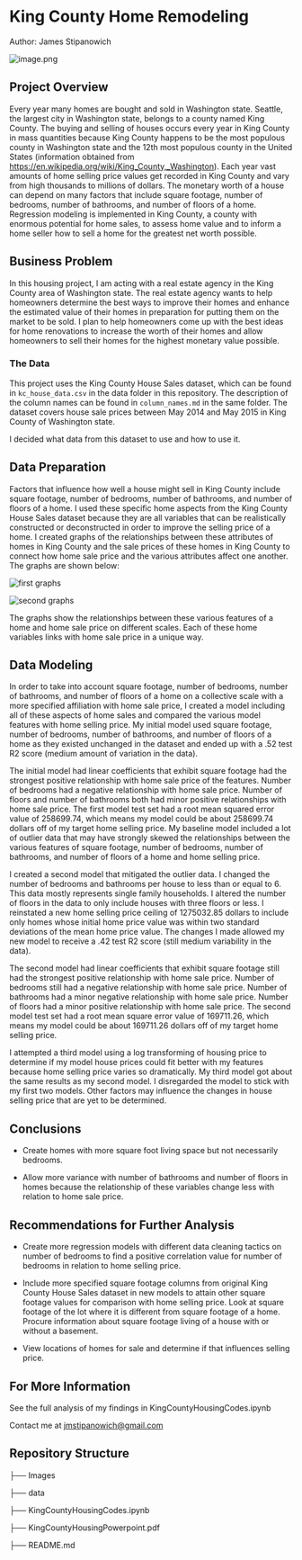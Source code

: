 # King County Home Remodeling

Author: James Stipanowich

![image.png](Images/kingcounty.jpg)


## Project Overview

Every year many homes are bought and sold in Washington state. Seattle, the largest city in Washington state, belongs to a county named King County. The buying and selling of houses occurs every year in King County in mass quantities because King County happens to be the most populous county in Washington state and the 12th most populous county in the United States (information obtained from https://en.wikipedia.org/wiki/King_County,_Washington). Each year vast amounts of home selling price values get recorded in King County and vary from high thousands to millions of dollars. The monetary worth of a house can depend on many factors that include square footage, number of bedrooms, number of bathrooms, and number of floors of a home. Regression modeling is implemented in King County, a county with enormous potential for home sales, to assess home value and to inform a home seller how to sell a home for the greatest net worth possible.

## Business Problem

In this housing project, I am acting with a real estate agency in the King County area of Washington state. The real estate agency wants to help homeowners determine the best ways to improve their homes and enhance the estimated value of their homes in preparation for putting them on the market to be sold. I plan to help homeowners come up with the best ideas for home renovations to increase the worth of their homes and allow homeowners to sell their homes for the highest monetary value possible.

### The Data

This project uses the King County House Sales dataset, which can be found in  `kc_house_data.csv` in the data folder in this repository. The description of the column names can be found in `column_names.md` in the same folder. The dataset covers house sale prices between May 2014 and May 2015 in King County of Washington state.

I decided what data from this dataset to use and how to use it. 

## Data Preparation

Factors that influence how well a house might sell in King County include square footage, number of bedrooms, number of bathrooms, and number of floors of a home. I used these specific home aspects from the King County House Sales dataset because they are all variables that can be realistically constructed or deconstructed in order to improve the selling price of a home. I created graphs of the relationships between these attributes of homes in King County and the sale prices of these homes in King County to connect how home sale price and the various attributes affect one another. The graphs are shown below:

![first graphs](Images/firsttwographshousingedit.png)

![second graphs](Images/secondtwographshousingedit.png)


The graphs show the relationships between these various features of a home and home sale price on different scales. Each of these home variables links with home sale price in a unique way.

## Data Modeling

In order to take into account square footage, number of bedrooms, number of bathrooms, and number of floors of a home on a collective scale with a more specified affiliation with home sale price, I created a model including all of these aspects of home sales and compared the various model features with home selling price. My initial model used square footage, number of bedrooms, number of bathrooms, and number of floors of a home as they existed unchanged in the dataset and ended up with a .52 test R2 score (medium amount of variation in the data). 

The initial model had linear coefficients that exhibit square footage had the strongest positive relationship with home sale price of the features. Number of bedrooms had a negative relationship with home sale price. Number of floors and number of bathrooms both had minor positive relationships with home sale price. The first model test set had a root mean squared error value of 258699.74, which means my model could be about 258699.74 dollars off of my target home selling price. My baseline model included a lot of outlier data that may have strongly skewed the relationships between the various features of square footage, number of bedrooms, number of bathrooms, and number of floors of a home and home selling price. 

I created a second model that mitigated the outlier data. I changed the number of bedrooms and bathrooms per house to less than or equal to 6. This data mostly represents single family households. I altered the number of floors in the data to only include houses with three floors or less. I reinstated a new home selling price ceiling of 1275032.85 dollars to include only homes whose initial home price value was within two standard deviations of the mean home price value. The changes I made allowed my new model to receive a .42 test R2 score (still medium variability in the data).

The second model had linear coefficients that exhibit square footage still had the strongest positive relationship with home sale price. Number of bedrooms still had a negative relationship with home sale price.  Number of bathrooms had a minor negative relationship with home sale price. Number of floors had a minor positive relationship with home sale price. The second model test set had a root mean square error value of 169711.26, which means my model could be about 169711.26 dollars off of my target home selling price.

I attempted a third model using a log transforming of housing price to determine if my model house prices could fit better with my features because home selling price varies so dramatically. My third model got about the same results as my second model. I disregarded the model to stick with my first two models. Other factors may influence the changes in house selling price that are yet to be determined.

## Conclusions

- Create homes with more square foot living space but not necessarily bedrooms.

- Allow more variance with number of bathrooms and number of floors in homes because the relationship of these variables change less with relation to home sale price.

## Recommendations for Further Analysis

- Create more regression models with different data cleaning tactics on number of bedrooms to find a positive correlation value for number of bedrooms in relation to home selling price.

- Include more specified square footage columns from original King County House Sales dataset in new models to attain other square footage values for comparison with home selling price. Look at square footage of the lot where it is different from square footage of a home. Procure information about square footage living of a house with or without a basement.

- View locations of homes for sale and determine if that influences selling price.

## For More Information

See the full analysis of my findings in KingCountyHousingCodes.ipynb

Contact me at jmstipanowich@gmail.com

## Repository Structure

├── Images

├── data

├── KingCountyHousingCodes.ipynb

├── KingCountyHousingPowerpoint.pdf

├── README.md